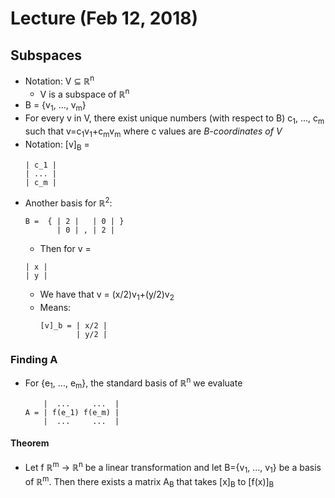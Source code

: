 # Lecture (Feb 12, 2018)
## Subspaces
* Notation: V ⊆ ℝ<sup>n</sup>
  * V is a subspace of ℝ<sup>n</sup>
* B = {v<sub>1</sub>, ..., v<sub>m</sub>}
* For every v in V, there exist unique numbers (with respect to B) c<sub>1</sub>, ..., c<sub>m</sub> such that v=c<sub>1</sub>v<sub>1</sub>+c<sub>m</sub>v<sub>m</sub> where c values are *B-coordinates of V*
* Notation: [v]<sub>B</sub> = 
  ```
  | c_1 |
  | ... |
  | c_m |
  ```
* Another basis for ℝ<sup>2</sup>: 
  ```
  B =  { | 2 |   | 0 | }
         | 0 | , | 2 |
  ```
  * Then for v = 
  ```
  | x |
  | y |
  ```
    * We have that v = (x/2)v<sub>1</sub>+(y/2)v<sub>2</sub>
    * Means:
      ```
      [v]_b = | x/2 |
              | y/2 |
      ```
### Finding A
* For {e<sub>1</sub>, ..., e<sub>m</sub>}, the standard basis of ℝ<sup>n</sup> we evaluate
  ```
      |  ...     ...  |
  A = | f(e_1) f(e_m) |
      |  ...     ...  |
  ```
#### Theorem
* Let f ℝ<sup>m</sup> -> ℝ<sup>n</sup> be a linear transformation and let B={v<sub>1</sub>, ..., v<sub>1</sub>} be a basis of  ℝ<sup>m</sup>. Then there exists a matrix A<sub>B</sub> that takes [x]<sub>B</sub> to [f(x)]<sub>B</sub>
